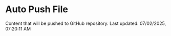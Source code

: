 # Auto Push File

Content that will be pushed to GitHub repository.
Last updated: 07/02/2025, 07:20:11 AM